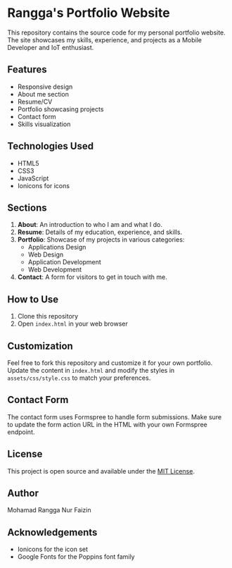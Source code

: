 # Rangga's Portfolio Website

This repository contains the source code for my personal portfolio website. The site showcases my skills, experience, and projects as a Mobile Developer and IoT enthusiast.

## Features

- Responsive design
- About me section
- Resume/CV
- Portfolio showcasing projects
- Contact form
- Skills visualization

## Technologies Used

- HTML5
- CSS3
- JavaScript
- Ionicons for icons

## Sections

1. **About**: An introduction to who I am and what I do.
2. **Resume**: Details of my education, experience, and skills.
3. **Portfolio**: Showcase of my projects in various categories:
   - Applications Design
   - Web Design
   - Application Development
   - Web Development
4. **Contact**: A form for visitors to get in touch with me.

## How to Use

1. Clone this repository
2. Open `index.html` in your web browser

## Customization

Feel free to fork this repository and customize it for your own portfolio. Update the content in `index.html` and modify the styles in `assets/css/style.css` to match your preferences.

## Contact Form

The contact form uses Formspree to handle form submissions. Make sure to update the form action URL in the HTML with your own Formspree endpoint.

## License

This project is open source and available under the [MIT License](LICENSE).

## Author

Mohamad Rangga Nur Faizin

## Acknowledgements

- Ionicons for the icon set
- Google Fonts for the Poppins font family
